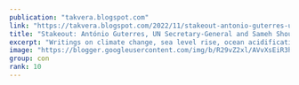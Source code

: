 ```yaml
---
publication: "takvera.blogspot.com"
link: "https://takvera.blogspot.com/2022/11/stakeout-antonio-guterres-un-secretary.html"
title: "Stakeout: António Guterres, UN Secretary-General and Sameh Shoukry, COP27 President demand negotiators step up"
excerpt: "Writings on climate change, sea level rise, ocean acidification, biodiversity loss, climate adaptation & protests from a Melbourne Citizen Journalist."
image: "https://blogger.googleusercontent.com/img/b/R29vZ2xl/AVvXsEiR3hHtvv4BgLn23QjxFdeB3oppqy1Q5SSN9S2C-rqsoEgCCSKYzx2IQZInJGdVXP0enh8TSH5zbgozpJQehoekFb7mfza4Hze7Zf1_OynekuFbnFMAJoUWMZNeRF8E9KpToyXfLf3PxbfUjWPXHpQR-srl4MP-Vm7dTK3qePfgUYVzJmGTsssUy5cm/w1200-h630-p-k-no-nu/2022-11-17-Stakeout-COP-President-and-UNSG.jpeg"
group: con
rank: 10
---
```

